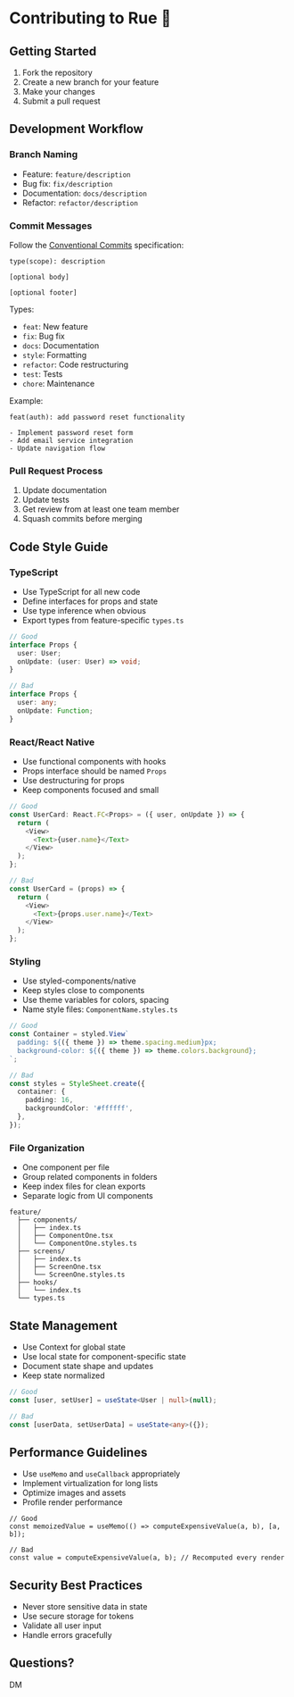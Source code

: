 # Contributing to Rue 🤝

## Getting Started

1. Fork the repository
2. Create a new branch for your feature
3. Make your changes
4. Submit a pull request

## Development Workflow

### Branch Naming

- Feature: `feature/description`
- Bug fix: `fix/description`
- Documentation: `docs/description`
- Refactor: `refactor/description`

### Commit Messages

Follow the [Conventional Commits](https://www.conventionalcommits.org/) specification:

```
type(scope): description

[optional body]

[optional footer]
```

Types:
- `feat`: New feature
- `fix`: Bug fix
- `docs`: Documentation
- `style`: Formatting
- `refactor`: Code restructuring
- `test`: Tests
- `chore`: Maintenance

Example:
```
feat(auth): add password reset functionality

- Implement password reset form
- Add email service integration
- Update navigation flow
```

### Pull Request Process

1. Update documentation
2. Update tests
3. Get review from at least one team member
4. Squash commits before merging

## Code Style Guide

### TypeScript

- Use TypeScript for all new code
- Define interfaces for props and state
- Use type inference when obvious
- Export types from feature-specific `types.ts`

```typescript
// Good
interface Props {
  user: User;
  onUpdate: (user: User) => void;
}

// Bad
interface Props {
  user: any;
  onUpdate: Function;
}
```

### React/React Native

- Use functional components with hooks
- Props interface should be named `Props`
- Use destructuring for props
- Keep components focused and small

```typescript
// Good
const UserCard: React.FC<Props> = ({ user, onUpdate }) => {
  return (
    <View>
      <Text>{user.name}</Text>
    </View>
  );
};

// Bad
const UserCard = (props) => {
  return (
    <View>
      <Text>{props.user.name}</Text>
    </View>
  );
};
```

### Styling

- Use styled-components/native
- Keep styles close to components
- Use theme variables for colors, spacing
- Name style files: `ComponentName.styles.ts`

```typescript
// Good
const Container = styled.View`
  padding: ${({ theme }) => theme.spacing.medium}px;
  background-color: ${({ theme }) => theme.colors.background};
`;

// Bad
const styles = StyleSheet.create({
  container: {
    padding: 16,
    backgroundColor: '#ffffff',
  },
});
```

### File Organization

- One component per file
- Group related components in folders
- Keep index files for clean exports
- Separate logic from UI components

```
feature/
  ├── components/
  │   ├── index.ts
  │   ├── ComponentOne.tsx
  │   └── ComponentOne.styles.ts
  ├── screens/
  │   ├── index.ts
  │   ├── ScreenOne.tsx
  │   └── ScreenOne.styles.ts
  ├── hooks/
  │   └── index.ts
  └── types.ts
```

## State Management

- Use Context for global state
- Use local state for component-specific state
- Document state shape and updates
- Keep state normalized

```typescript
// Good
const [user, setUser] = useState<User | null>(null);

// Bad
const [userData, setUserData] = useState<any>({});
```

## Performance Guidelines

- Use `useMemo` and `useCallback` appropriately
- Implement virtualization for long lists
- Optimize images and assets
- Profile render performance

```typitten
// Good
const memoizedValue = useMemo(() => computeExpensiveValue(a, b), [a, b]);

// Bad
const value = computeExpensiveValue(a, b); // Recomputed every render
```

## Security Best Practices

- Never store sensitive data in state
- Use secure storage for tokens
- Validate all user input
- Handle errors gracefully

## Questions?

DM